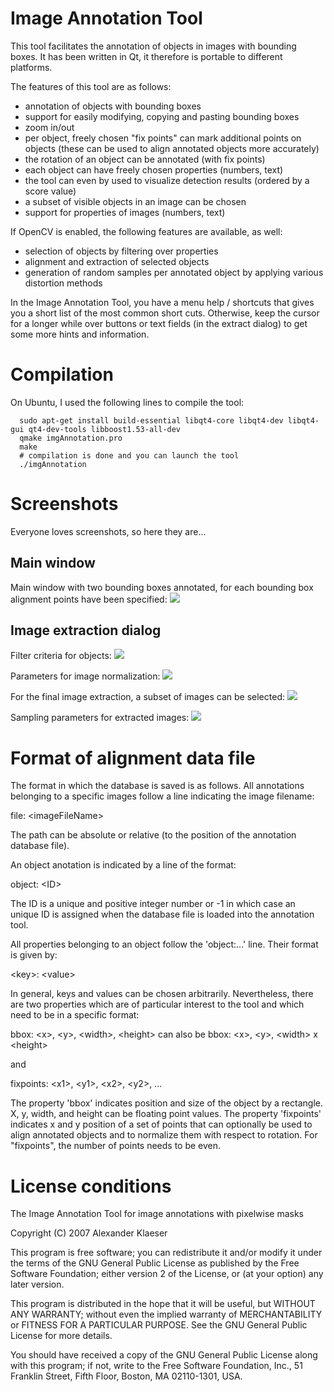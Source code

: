 Image Annotation Tool
=====================

This tool facilitates the annotation of objects in images with bounding boxes. It has been written in Qt, it therefore is portable to different platforms.

The features of this tool are as follows:
* annotation of objects with bounding boxes
* support for easily modifying, copying and pasting bounding boxes
* zoom in/out
* per object, freely chosen "fix points" can mark additional points on objects (these can be used to align annotated objects more accurately)
* the rotation of an object can be annotated (with fix points)
* each object can have freely chosen properties (numbers, text)
* the tool can even by used to visualize detection results (ordered by a score value)
* a subset of visible objects in an image can be chosen
* support for properties of images (numbers, text)

If OpenCV is enabled, the following features are available, as well:
* selection of objects by filtering over properties
* alignment and extraction of selected objects
* generation of random samples per annotated object by applying various distortion methods

In the Image Annotation Tool, you have a menu help / shortcuts that gives you a short list of the most common short cuts. Otherwise, keep the cursor for a longer while over buttons or text fields (in the extract dialog) to get some more hints and information.

Compilation
===========

On Ubuntu, I used the following lines to compile the tool:

	  sudo apt-get install build-essential libqt4-core libqt4-dev libqt4-gui qt4-dev-tools libboost1.53-all-dev
	  qmake imgAnnotation.pro
	  make
	  # compilation is done and you can launch the tool
	  ./imgAnnotation

Screenshots
===========

Everyone loves screenshots, so here they are...

Main window
-----------

Main window with two bounding boxes annotated, for each bounding box alignment points have been specified:
![](https://raw.github.com/alexklaeser/imgAnnotation/master/screenshots/main_window.png)

Image extraction dialog
-------------------------

Filter criteria for objects:
![](https://raw.github.com/alexklaeser/imgAnnotation/master/screenshots/extraction1_object_selection.png)

Parameters for image normalization:
![](https://raw.github.com/alexklaeser/imgAnnotation/master/screenshots/extraction2_normalization.png)

For the final image extraction, a subset of images can be selected:
![](https://raw.github.com/alexklaeser/imgAnnotation/master/screenshots/extraction3_subset_selection.png)

Sampling parameters for extracted images:
![](https://raw.github.com/alexklaeser/imgAnnotation/master/screenshots/extraction4_resampling.png)

Format of alignment data file
=============================

The format in which the database is saved is as follows. All annotations belonging to a specific images follow a line indicating the image filename:

file: &lt;imageFileName&gt;

The path can be absolute or relative (to the position of the annotation database file). 

An object anotation is indicated by a line of the format:

object: &lt;ID&gt;

The ID is a unique and positive integer number or -1 in which case an unique ID is assigned when the database file is loaded into the annotation tool.

All properties belonging to an object follow the 'object:...' line. Their format is given by:

&lt;key&gt;: &lt;value&gt;

In general, keys and values can be chosen arbitrarily. Nevertheless, there are two properties which are of particular interest to the tool and which need to be in a specific format:

bbox: &lt;x&gt;, &lt;y&gt;, &lt;width&gt;, &lt;height&gt;
can also be
bbox: &lt;x&gt;, &lt;y&gt;, &lt;width&gt; x &lt;height&gt;

and

fixpoints: &lt;x1&gt;, &lt;y1&gt;, &lt;x2&gt;, &lt;y2&gt;, ...

The property 'bbox' indicates position and size of the object by a rectangle. X, y, width, and height can be floating point values. The property 'fixpoints' indicates x and y position of a set of points that can optionally be used to align annotated objects and to normalize them with respect to rotation. For "fixpoints", the number of points needs to be even.

License conditions
==================

The Image Annotation Tool for image annotations with pixelwise masks

Copyright (C) 2007 Alexander Klaeser

This program is free software; you can redistribute it and/or
modify it under the terms of the GNU General Public License
as published by the Free Software Foundation; either version 2
of the License, or (at your option) any later version.

This program is distributed in the hope that it will be useful,
but WITHOUT ANY WARRANTY; without even the implied warranty of
MERCHANTABILITY or FITNESS FOR A PARTICULAR PURPOSE.  See the
GNU General Public License for more details.

You should have received a copy of the GNU General Public License
along with this program; if not, write to the Free Software
Foundation, Inc., 51 Franklin Street, Fifth Floor, Boston, MA  02110-1301, USA.

